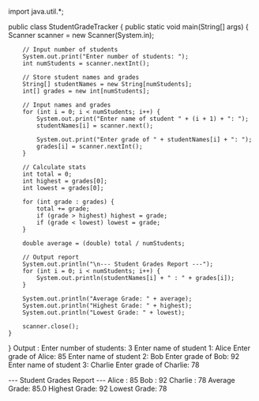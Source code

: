 import java.util.*;

public class StudentGradeTracker {
    public static void main(String[] args) {
        Scanner scanner = new Scanner(System.in);

        // Input number of students
        System.out.print("Enter number of students: ");
        int numStudents = scanner.nextInt();

        // Store student names and grades
        String[] studentNames = new String[numStudents];
        int[] grades = new int[numStudents];

        // Input names and grades
        for (int i = 0; i < numStudents; i++) {
            System.out.print("Enter name of student " + (i + 1) + ": ");
            studentNames[i] = scanner.next();

            System.out.print("Enter grade of " + studentNames[i] + ": ");
            grades[i] = scanner.nextInt();
        }

        // Calculate stats
        int total = 0;
        int highest = grades[0];
        int lowest = grades[0];

        for (int grade : grades) {
            total += grade;
            if (grade > highest) highest = grade;
            if (grade < lowest) lowest = grade;
        }

        double average = (double) total / numStudents;

        // Output report
        System.out.println("\n--- Student Grades Report ---");
        for (int i = 0; i < numStudents; i++) {
            System.out.println(studentNames[i] + " : " + grades[i]);
        }

        System.out.println("Average Grade: " + average);
        System.out.println("Highest Grade: " + highest);
        System.out.println("Lowest Grade: " + lowest);

        scanner.close();
    }
}
Output :
Enter number of students: 3
Enter name of student 1: Alice
Enter grade of Alice: 85
Enter name of student 2: Bob
Enter grade of Bob: 92
Enter name of student 3: Charlie
Enter grade of Charlie: 78

--- Student Grades Report ---
Alice : 85
Bob : 92
Charlie : 78
Average Grade: 85.0
Highest Grade: 92
Lowest Grade: 78

